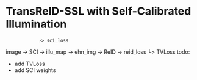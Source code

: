 # TransReID-SSL with Self-Calibrated Illumination
                ┌> sci_loss
image -> SCI -> illu_map 
             -> ehn_img  -> ReID -> reid_loss
                └> TVLoss
todo:
- add TVLoss
- add SCI weights